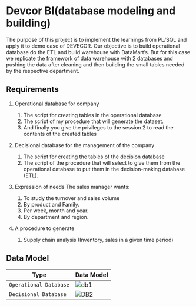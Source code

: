 # Devcor BI(database modeling and building)
The purpose of this project is to implement the learnings from PL/SQL and apply it to demo case of DEVECOR. Our objective is to build operational database do the ETL and build warehouse with DataMart’s. But for this case we replicate the framework of data warehouse with 2 databases and pushing the data after cleaning and then building the small tables needed by the respective department.

## Requirements

1.	Operational database for company 
    1. The script for creating tables in the operational database 
    2. The script of my procedure that will generate the dataset. 
    3. And finally you give the privileges to the session 2 to read the contents of the created tables

2.	Decisional database for the management of the company
    1. The script for creating the tables of the decision database 
    2. The script of the procedure that will select to give them from the operational database to put them in the decision-making database (ETL).

3.	Expression of needs 
The sales manager wants: 
    1. To study the turnover and sales volume 
    2. By product and Family. 
    3. Per week, month and year. 
    4. By department and region. 

4.	A procedure to generate
    1. Supply chain analysis (Inventory, sales in a given time period) 

## Data Model
|Type|Data Model|
|--|--|
|`Operational Database`|![db1](https://user-images.githubusercontent.com/45566835/83139404-9a51ce80-a0ec-11ea-8855-6fa470dd6a9d.jpg)|
|`Decisional Database`|![DB2](https://user-images.githubusercontent.com/45566835/83139405-9aea6500-a0ec-11ea-91f4-11f49461460f.jpg)|
